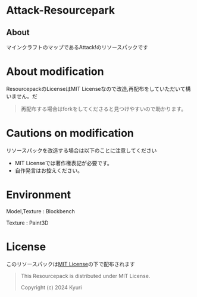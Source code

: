 # Attack-Resourcepark

## About
マインクラフトのマップであるAttack!のリソースパックです

# About modification
ResourcepackのLicenseはMIT Licenseなので改造,再配布をしていただいて構いません。だ
> 再配布する場合はforkをしてくださると見つけやすいので助かります。

# Cautions on modification
リソースパックを改造する場合は以下のことに注意してください
- MIT Licenseでは著作権表記が必要です。
- 自作発言はお控えください。

# Environment
Model,Texture : Blockbench

Texture : Paint3D

# License
このリソースパックは[MIT License](Licence)の下で配布されます
> This Resourcepack is distributed under MIT License.
> 
> Copyright (c) 2024 Kyuri
